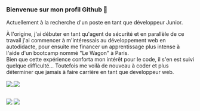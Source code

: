 ### Bienvenue sur mon profil Github 👋

Actuellement à la recherche d'un poste en tant que développeur Junior.


À l'origine, j'ai débuter en tant qu'agent de sécurité et en parallèle de ce travail j'ai commencer à m'intéressais au développement web en autodidacte, pour ensuite me financer un apprentissage plus intense à l'aide d'un bootcamp nommé "Le Wagon" à Paris. <br>
Bien que cette expérience conforta mon intérêt pour le code, il s'en est suivi quelque difficulté... Toutefois me voilà de nouveau à coder et plus déterminer que jamais à faire carrière en tant que developpeur web.

<a href="https://github.com/kbosc">
  <img align="center" src="https://github-readme-stats.vercel.app/api?username=kbosc&show_icons=true&theme=aura&hide=contribs,issues" />
</a>
<a href="https://github.com/kbosc">
  <img align="center" src="https://github-readme-stats.vercel.app/api/top-langs/?username=kbosc&hide=css,html&layout=compact&theme=aura" />
</a>

<br>
<br>

[<img src="https://img.shields.io/badge/linkedin--lightgrey?style=social&logo=linkedin">](https://www.linkedin.com/in/kevin-bosc-7b2395199/)
[<img src="https://img.shields.io/badge/mail--lightgrey?style=social&logo=gmail">](mailto:kevin_bosc@hotmail.fr)
<!--
[![Les Stats GitHub de Kevin](https://github-readme-stats.vercel.app/api?username=kbosc&show_icons=true&theme=aura&hide=contribs,issues)](https://github.com/anuraghazra/github-readme-stats)
[![Top Langs](https://github-readme-stats.vercel.app/api/top-langs/?username=kbosc&hide=css,html&layout=compact&theme=aura)](https://github.com/anuraghazra/github-readme-stats)
**kbosc/kbosc** is a ✨ _special_ ✨ repository because its `README.md` (this file) appears on your GitHub profile.

Here are some ideas to get you started:

- 🔭 I’m currently working on ...
- 🌱 I’m currently learning ...
- 👯 I’m looking to collaborate on ...
- 🤔 I’m looking for help with ...
- 💬 Ask me about ...
- 📫 How to reach me: ...
- 😄 Pronouns: ...
- ⚡ Fun fact: ...
-->
